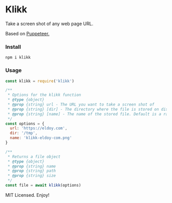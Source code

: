 # Klikk

Take a screen shot of any web page URL.

Based on [Puppeteer.](https://github.com/puppeteer/puppeteer)

### Install

```
npm i klikk
```

### Usage

```js
const klikk = require('klikk')

/**
 * Options for the klikk function
 * @type {object}
 * @prop {string} url - The URL you want to take a screen shot of
 * @prop {string} [dir] - The directory where the file is stored on disk. Defaults to os.tmpdir()
 * @prop {string} [name] - The name of the stored file. Default is a random name.
 */
const options = {
  url: 'https://eldoy.com',
  dir: '/tmp',
  name: 'klikk-eldoy-com.png'
}

/**
 * Returns a file object
 * @type {object}
 * @prop {string} name
 * @prop {string} path
 * @prop {string} size
 */
const file = await klikk(options)
```

MIT Licensed. Enjoy!
